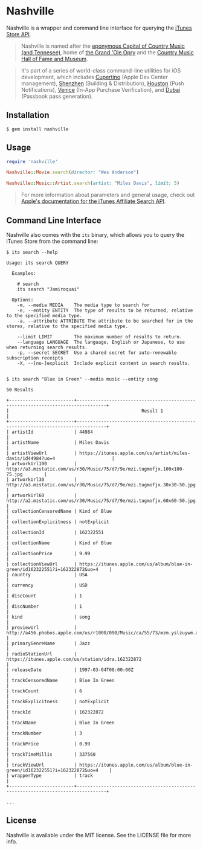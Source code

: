 # Nashville

Nashville is a wrapper and command line interface for querying the [iTunes Store API](http://www.apple.com/itunes/affiliates/resources/documentation/itunes-store-web-service-search-api.html).

> Nashville is named after the [eponymous Capital of Country Music (and Tennesee)](http://en.wikipedia.org/wiki/Nashville,_Tennessee), home of [the Grand 'Ole Opry](http://en.wikipedia.org/wiki/Grand_Ole_Opry) and the [Country Music Hall of Fame and Museum](http://en.wikipedia.org/wiki/Country_Music_Hall_of_Fame_and_Museum).

> It's part of a series of world-class command-line utilities for iOS development, which includes [Cupertino](https://github.com/mattt/cupertino) (Apple Dev Center management), [Shenzhen](https://github.com/mattt/shenzhen) (Building & Distribution), [Houston](https://github.com/mattt/houston) (Push Notifications), [Venice](https://github.com/mattt/venice) (In-App Purchase Verification), and [Dubai](https://github.com/mattt/dubai) (Passbook pass generation).

## Installation

    $ gem install nashville

## Usage

```ruby
require 'nashville'

Nashville::Movie.search(director: "Wes Anderson")

Nashville::Music::Artist.search(artist: "Miles Davis", limit: 5)
```

> For more information about parameters and general usage, check out [Apple's documentation for the iTunes Affiliate Search API](http://www.apple.com/itunes/affiliates/resources/documentation/itunes-store-web-service-search-api.html).

## Command Line Interface

Nashville also comes with the `its` binary, which allows you to query the iTunes Store from the command line:

    $ its search --help

    Usage: its search QUERY

      Examples:

        # search
        its search "Jamiroquai"

      Options:
        -m, --media MEDIA    The media type to search for
        -e, --entity ENTITY  The type of results to be returned, relative to the specified media type.
        -a, --attribute ATTRIBUTE The attribute to be searched for in the stores, relative to the specified media type.

        --limit LIMIT        The maximum number of results to return.
        --language LANGUAGE  The language, English or Japanese, to use when returning search results.
        -p, --secret SECRET  Use a shared secret for auto-renewable subscription receipts
        -X, --[no-]explicit  Include explicit content in search results.


    $ its search "Blue in Green" --media music --entity song

    50 Results

    +------------------------+---------------------------------------------------------------------------------+
    |                                                 Result 1                                                 |
    +------------------------+---------------------------------------------------------------------------------+
    | artistId               | 44984                                                                           |
    | artistName             | Miles Davis                                                                     |
    | artistViewUrl          | https://itunes.apple.com/us/artist/miles-davis/id44984?uo=4                     |
    | artworkUrl100          | http://a3.mzstatic.com/us/r30/Music/75/d7/9e/mzi.tugmofjx.100x100-75.jpg        |
    | artworkUrl30           | http://a3.mzstatic.com/us/r30/Music/75/d7/9e/mzi.tugmofjx.30x30-50.jpg          |
    | artworkUrl60           | http://a2.mzstatic.com/us/r30/Music/75/d7/9e/mzi.tugmofjx.60x60-50.jpg          |
    | collectionCensoredName | Kind of Blue                                                                    |
    | collectionExplicitness | notExplicit                                                                     |
    | collectionId           | 162322551                                                                       |
    | collectionName         | Kind of Blue                                                                    |
    | collectionPrice        | 9.99                                                                            |
    | collectionViewUrl      | https://itunes.apple.com/us/album/blue-in-green/id162322551?i=162322872&uo=4    |
    | country                | USA                                                                             |
    | currency               | USD                                                                             |
    | discCount              | 1                                                                               |
    | discNumber             | 1                                                                               |
    | kind                   | song                                                                            |
    | previewUrl             | http://a456.phobos.apple.com/us/r1000/090/Music/ca/55/73/mzm.yslzuywm.aac.p.m4a |
    | primaryGenreName       | Jazz                                                                            |
    | radioStationUrl        | https://itunes.apple.com/us/station/idra.162322872                              |
    | releaseDate            | 1997-03-04T08:00:00Z                                                            |
    | trackCensoredName      | Blue In Green                                                                   |
    | trackCount             | 6                                                                               |
    | trackExplicitness      | notExplicit                                                                     |
    | trackId                | 162322872                                                                       |
    | trackName              | Blue In Green                                                                   |
    | trackNumber            | 3                                                                               |
    | trackPrice             | 0.99                                                                            |
    | trackTimeMillis        | 337560                                                                          |
    | trackViewUrl           | https://itunes.apple.com/us/album/blue-in-green/id162322551?i=162322872&uo=4    |
    | wrapperType            | track                                                                           |
    +------------------------+---------------------------------------------------------------------------------+

    ...


## License

Nashville is available under the MIT license. See the LICENSE file for more info.
